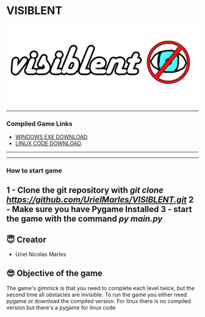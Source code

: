 # VISIBLENT
![Logo](./sprites/MENUS/TITULO.png)

---
### Compiled Game Links
- [WINDOWS EXE DOWNLOAD](https://drive.google.com/file/d/19DEeD3Fr4r_EWTznag0jlB5OVm2W3xt6/view?usp=sharing).
- [LINUX CODE DOWNLOAD](https://drive.google.com/file/d/1WuTlXLBZeJv2GxccWpLanNZYMIynfxoG/view?usp=sharing).
---
---
### How to start game 
1 - Clone the git repository with *git clone https://github.com/UrielMarles/VISIBLENT.git*
2 - Make sure you have Pygame Installed
3 - start the game with  the command *py main.py*
---

## :innocent: Creator
- Uriel Nicolas Marles


## :sunglasses: Objective of the game
The game's gimmick is that you need to complete each level twice, but the second time all obstacles are invisible.
To run the game you either need pygame or download the compiled version. For linux there is no compiled version but there's a pygame for linux code



